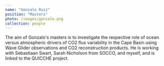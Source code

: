 ```yaml
---
name: "Gonzalo Ruiz"
position: "Masters"
photo: /images/gonzalo.png
collection: people
---
```


The aim of Gonzalo's masters is to investigate the respective role of ocean versus atmospheric drivers of CO2 flux variability in the Cape Basin using Wave Glider observations and CO2 reconstruction products. He is working with Sebastiaan Swart, Sarah Nicholson from SOCCO, and myself, and is linked to the QUICCHE project.
